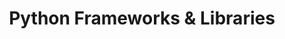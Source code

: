 ---
layout: root-directory
title: Python Frameworks & Libraries
permalink: /blog/coding/python/frameworks/

enumerate_grand_children: true
---